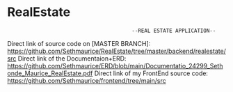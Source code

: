 # RealEstate

                                            --REAL ESTATE APPLICATION--
Direct link of source code on [MASTER BRANCH]:  https://github.com/Sethmaurice/RealEstate/tree/master/backend/realestate/src
Direct link of the Documentaion+ERD:  https://github.com/Sethmaurice/ERD/blob/main/Documentatio_24299_Sethonde_Maurice_RealEstate.pdf
Direct link of my FrontEnd source code: https://github.com/Sethmaurice/frontend/tree/main/src
